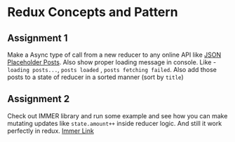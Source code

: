 # Redux Concepts and Pattern

## Assignment 1

Make a Async type of call from a new reducer to any online API like [JSON Placeholder Posts](https://jsonplaceholder.typicode.com/posts). Also show proper loading message in console. Like - `loading posts...`, `posts loaded` , `posts fetching failed`. Also add those posts to a state of reducer in a sorted manner (sort by `title`)

## Assignment 2

Check out IMMER library and run some example and see how you can make mutating updates like `state.amount++` inside reducer logic. And still it work perfectly in redux. [Immer Link](https://immerjs.github.io/immer/)
